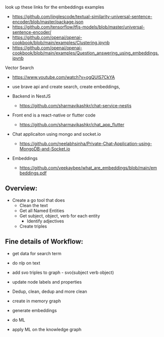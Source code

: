 look up these links for the embeddings examples

- https://github.com/jinglescode/textual-similarity-universal-sentence-encoder/blob/master/package.json
- https://github.com/tensorflow/tfjs-models/blob/master/universal-sentence-encoder/
- https://github.com/openai/openai-cookbook/blob/main/examples/Clustering.ipynb
- https://github.com/openai/openai-cookbook/blob/main/examples/Question_answering_using_embeddings.ipynb

Vector Search

- https://www.youtube.com/watch?v=ogQUlS7CkYA
- use brave api and create search, create embeddings,

- Backend in NestJS
  - https://github.com/sharmavikashkr/chat-service-nestjs
- Front end is a react-native or flutter code
  - https://github.com/sharmavikashkr/chat_app_flutter
- Chat applicaiton using mongo and socket.io

  - https://github.com/neelabhsinha/Private-Chat-Application-using-MongoDB-and-Socket.io

- Embeddings
  - https://github.com/veekaybee/what_are_embeddings/blob/main/embeddings.pdf

## Overview:

- Create a go tool that does
  - Clean the text
  - Get all Named Entities
  - Get subject, object, verb for each entity
    - Identify adjectives
  - Create triples

## Fine details of Workflow:
- get data for search term
- do nlp on text
- add svo triples to graph - svo(subject verb object)
- update node labels and properties
- Dedup, clean, dedup and more clean
- create in memory graph
- generate embeddings
- do ML

- apply ML on the knowledge graph